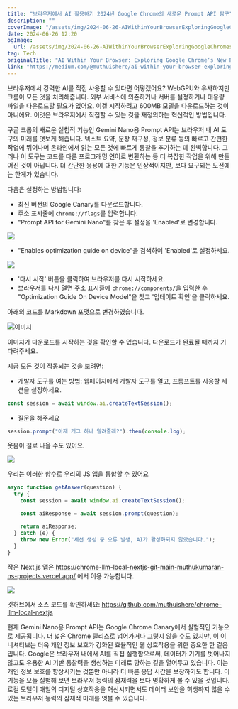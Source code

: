 ```yaml
---
title: "브라우저에서 AI 활용하기 2024년 Google Chrome의 새로운 Prompt API 탐구"
description: ""
coverImage: "/assets/img/2024-06-26-AIWithinYourBrowserExploringGoogleChromesNewPromptAPI_0.png"
date: 2024-06-26 12:20
ogImage:
  url: /assets/img/2024-06-26-AIWithinYourBrowserExploringGoogleChromesNewPromptAPI_0.png
tag: Tech
originalTitle: "AI Within Your Browser: Exploring Google Chrome’s New Prompt API"
link: "https://medium.com/@muthuishere/ai-within-your-browser-exploring-google-chromes-new-prompt-api-a5c2c6bd5b4c"
---
```


브라우저에서 강력한 AI를 직접 사용할 수 있다면 어떻겠어요? WebGPU와 유사하지만 크롬이 모든 것을 처리해줍니다. 외부 서비스에 의존하거나 서버를 설정하거나 대용량 파일을 다운로드할 필요가 없어요. 이겔 시작하려고 600MB 모델을 다운로드하는 것이 아니에요. 이것은 브라우저에서 직접할 수 있는 것을 재정의하는 혁신적인 방법입니다.

구글 크롬의 새로운 실험적 기능인 Gemini Nano용 Prompt API는 브라우저 내 AI 도구의 미래를 엿보게 해줍니다. 텍스트 요약, 문장 재구성, 정보 분류 등의 빠르고 간편한 작업에 뛰어나며 온라인에서 읽는 모든 것에 빠르게 통찰을 추가하는 데 완벽합니다. 그러나 이 도구는 코드를 다른 프로그래밍 언어로 변환하는 등 더 복잡한 작업을 위해 만들어진 것이 아닙니다. 더 간단한 응용에 대한 기능은 인상적이지만, 보다 요구되는 도전에는 한계가 있습니다.

다음은 설정하는 방법입니다:

- 최신 버전의 Google Canary를 다운로드합니다.
- 주소 표시줄에 `chrome://flags`를 입력합니다.
- "Prompt API for Gemini Nano"를 찾은 후 설정을 'Enabled'로 변경합니다.

<div class="content-ad"></div>

<img src="/assets/img/2024-06-26-AIWithinYourBrowserExploringGoogleChromesNewPromptAPI_0.png" />

- "Enables optimization guide on device"을 검색하여 'Enabled'로 설정하세요.

<img src="/assets/img/2024-06-26-AIWithinYourBrowserExploringGoogleChromesNewPromptAPI_1.png" />

- '다시 시작' 버튼을 클릭하여 브라우저를 다시 시작하세요.
- 브라우저를 다시 열면 주소 표시줄에 `chrome://components/`을 입력한 후 "Optimization Guide On Device Model"을 찾고 '업데이트 확인'을 클릭하세요.

<div class="content-ad"></div>

아래의 코드를 Markdown 포맷으로 변경하였습니다.


![이미지](/assets/img/2024-06-26-AIWithinYourBrowserExploringGoogleChromesNewPromptAPI_2.png)

이미지가 다운로드를 시작하는 것을 확인할 수 있습니다. 다운로드가 완료될 때까지 기다려주세요.

지금 모든 것이 작동되는 것을 보려면:

- 개발자 도구를 여는 방법: 웹페이지에서 개발자 도구를 열고, 프롬프트를 사용할 세션을 설정하세요.


<div class="content-ad"></div>

```js
const session = await window.ai.createTextSession();
```

- 질문을 해주세요

```js
session.prompt("아재 개그 하나 알려줄래?").then(console.log);
```

웃음이 절로 나올 수도 있어요.

<div class="content-ad"></div>

<img src="/assets/img/2024-06-26-AIWithinYourBrowserExploringGoogleChromesNewPromptAPI_3.png" />

우리는 이러한 함수로 우리의 JS 앱을 통합할 수 있어요

```js
async function getAnswer(question) {
  try {
    const session = await window.ai.createTextSession();

    const aiResponse = await session.prompt(question);

    return aiResponse;
  } catch (e) {
    throw new Error("세션 생성 중 오류 발생, AI가 활성화되지 않았습니다.");
  }
}
```

작은 Next.js 앱은 https://chrome-llm-local-nextjs-git-main-muthukumaran-ns-projects.vercel.app/ 에서 이용 가능합니다.

<div class="content-ad"></div>

<img src="/assets/img/2024-06-26-AIWithinYourBrowserExploringGoogleChromesNewPromptAPI_4.png" />

깃허브에서 소스 코드를 확인하세요: https://github.com/muthuishere/chrome-llm-local-nextjs

현재 Gemini Nano용 Prompt API는 Google Chrome Canary에서 실험적인 기능으로 제공됩니다. 더 넓은 Chrome 릴리스로 넘어가거나 그렇지 않을 수도 있지만, 이 이니셔티브는 더욱 개인 정보 보호가 강화된 효율적인 웹 상호작용을 위한 중요한 한 걸음입니다. Google은 브라우저 내에서 AI를 직접 실행함으로써, 데이터가 기기를 벗어나지 않고도 유용한 AI 기반 통찰력을 생성하는 미래로 향하는 길을 열어두고 있습니다. 이는 개인 정보 보호를 향상시키는 것뿐만 아니라 더 빠른 응답 시간을 보장하기도 합니다. 이 기능을 오늘 실험해 보면 브라우저 능력의 잠재력을 보다 명확하게 볼 수 있을 것입니다. 로컬 모델이 매일의 디지털 상호작용을 혁신시키면서도 데이터 보안을 희생하지 않을 수 있는 브라우저 능력의 잠재적 미래를 엿볼 수 있습니다.
